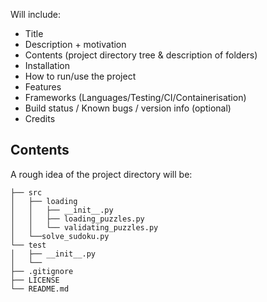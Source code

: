 Will include:

- Title
- Description + motivation
- Contents (project directory tree & description of folders)
- Installation
- How to run/use the project
- Features
- Frameworks (Languages/Testing/CI/Containerisation)
- Build status / Known bugs / version info (optional)
- Credits

## Contents

A rough idea of the project directory will be:
```
├── src
│   ├── loading
│   │   ├── __init__.py
│   │   ├── loading_puzzles.py
│   │   └── validating_puzzles.py
│   └──solve_sudoku.py
└── test
│   ├── __init__.py
│   └── 
├── .gitignore
├── LICENSE
└── README.md
```

